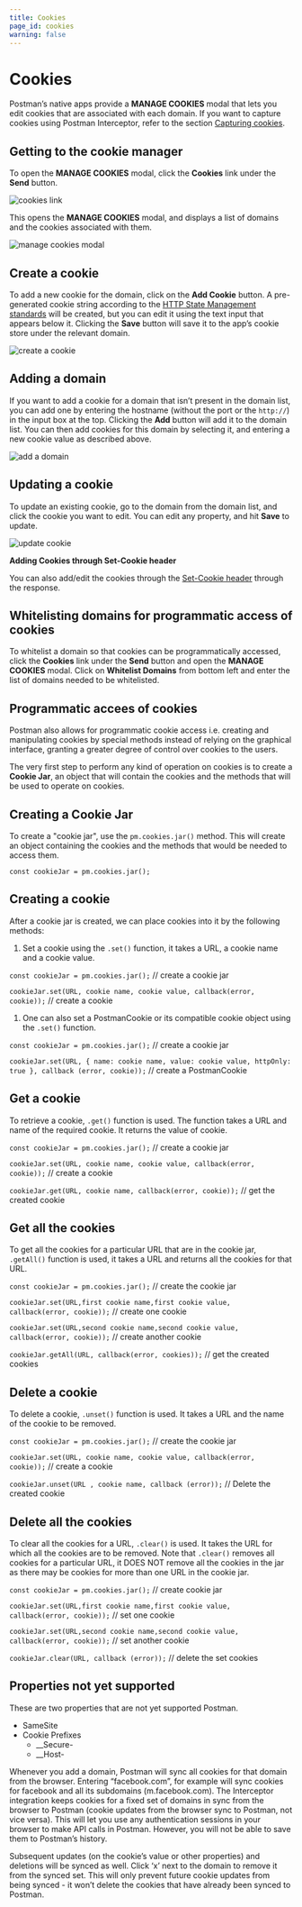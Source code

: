 ```yaml
---
title: Cookies
page_id: cookies
warning: false
---
```


# Cookies

Postman’s native apps provide a **MANAGE COOKIES** modal that lets you edit cookies that are associated with each domain. If you want to capture cookies using Postman Interceptor, refer to the section [Capturing cookies](/postman/sending_api_requests/interceptor_extension.md).

## Getting to the cookie manager

To open the **MANAGE COOKIES** modal, click the **Cookies** link under the **Send** button.

![cookies link](https://s3.amazonaws.com/postman-static-getpostman-com/postman-docs/58524551.png)

This opens the **MANAGE COOKIES** modal, and displays a list of domains and the cookies associated with them.

![manage cookies modal](https://s3.amazonaws.com/postman-static-getpostman-com/postman-docs/WS-manage-cookies-1.png)

## Create a cookie

To add a new cookie for the domain, click on the **Add Cookie** button. A pre-generated cookie string according to the [HTTP State Management standards](https://tools.ietf.org/html/rfc6265#section-4.1) will be created, but you can edit it using the text input that appears below it. Clicking the **Save** button will save it to the app’s cookie store under the relevant domain.

![create a cookie](https://s3.amazonaws.com/postman-static-getpostman-com/postman-docs/WS-manage-cookies-2.png)

## Adding a domain

If you want to add a cookie for a domain that isn’t present in the domain list, you can add one by entering the hostname \(without the port or the `http://`\) in the input box at the top. Clicking the **Add** button will add it to the domain list. You can then add cookies for this domain by selecting it, and entering a new cookie value as described above.

![add a domain](https://s3.amazonaws.com/postman-static-getpostman-com/postman-docs/WS-manage-cookies-3.png)

## Updating a cookie

To update an existing cookie, go to the domain from the domain list, and click the cookie you want to edit. You can edit any property, and hit **Save** to update.

![update cookie](https://s3.amazonaws.com/postman-static-getpostman-com/postman-docs/WS-manage-cookies-4.png)

**Adding Cookies through Set-Cookie header**

You can also add/edit the cookies through the [Set-Cookie header](https://developer.mozilla.org/en-US/docs/Web/HTTP/Headers/Set-Cookie) through the response.

## Whitelisting domains for programmatic access of cookies

To whitelist a domain so that cookies can be programmatically accessed, click the **Cookies** link under the **Send** button and open the **MANAGE COOKIES** modal. Click on **Whitelist Domains** from bottom left and enter the list of domains needed to be whitelisted.

## Programmatic accees of cookies

Postman also allows for programmatic cookie access i.e. creating and manipulating cookies by special methods instead of relying on the graphical interface, granting a greater degree of control over cookies to the users.

The very first step to perform any kind of operation on cookies is to create a **Cookie Jar**, an object that will contain the cookies and the methods that will be used to operate on cookies.

## Creating a Cookie Jar

To create a "cookie jar", use the `pm.cookies.jar()` method. This will create an object containing the cookies and the methods that would be needed to access them.

`const cookieJar = pm.cookies.jar();`

## Creating a cookie

After a cookie jar is created, we can place cookies into it by the following methods:

1. Set a cookie using the `.set()` function, it takes a URL, a cookie name and a cookie value.

`const cookieJar = pm.cookies.jar();` // create a cookie jar

`cookieJar.set(URL, cookie name, cookie value, callback(error, cookie));` // create a cookie

1. One can also set a PostmanCookie or its compatible cookie object using the `.set()` function.

`const cookieJar = pm.cookies.jar();` // create a cookie jar

`cookieJar.set(URL, { name: cookie name, value: cookie value, httpOnly: true }, callback (error, cookie));` // create a PostmanCookie

## Get a cookie

To retrieve a cookie, `.get()` function is used. The function takes a URL and name of the required cookie. It returns the value of cookie.

`const cookieJar = pm.cookies.jar();` // create a cookie jar

`cookieJar.set(URL, cookie name, cookie value, callback(error, cookie));` // create a cookie

`cookieJar.get(URL, cookie name, callback(error, cookie));` // get the created cookie

## Get all the cookies

To get all the cookies for a particular URL that are in the cookie jar, `.getAll()` function is used, it takes a URL and returns all the cookies for that URL.

`const cookieJar = pm.cookies.jar();` // create the cookie jar

`cookieJar.set(URL,first cookie name,first cookie value, callback(error, cookie));` // create one cookie

`cookieJar.set(URL,second cookie name,second cookie value, callback(error, cookie));` // create another cookie

`cookieJar.getAll(URL, callback(error, cookies));` // get the created cookies

## Delete a cookie

To delete a cookie, `.unset()` function is used. It takes a URL and the name of the cookie to be removed.

`const cookieJar = pm.cookies.jar();` // create the cookie jar

`cookieJar.set(URL, cookie name, cookie value, callback(error, cookie));` // create a cookie

`cookieJar.unset(URL , cookie name, callback (error));` // Delete the created cookie

## Delete all the cookies

To clear all the cookies for a URL, `.clear()` is used. It takes the URL for which all the cookies are to be removed. Note that `.clear()` removes all cookies for a particular URL, it DOES NOT remove all the cookies in the jar as there may be cookies for more than one URL in the cookie jar.

`const cookieJar = pm.cookies.jar();` // create cookie jar

`cookieJar.set(URL,first cookie name,first cookie value, callback(error, cookie));` // set one cookie

`cookieJar.set(URL,second cookie name,second cookie value, callback(error, cookie));` // set another cookie

`cookieJar.clear(URL, callback (error));` // delete the set cookies

## Properties not yet supported

These are two properties that are not yet supported Postman.

* SameSite
* Cookie Prefixes
  * \_\_Secure-
  * \_\_Host-

Whenever you add a domain, Postman will sync all cookies for that domain from the browser. Entering “facebook.com”, for example will sync cookies for facebook and all its subdomains \(m.facebook.com\). The Interceptor integration keeps cookies for a fixed set of domains in sync from the browser to Postman \(cookie updates from the browser sync to Postman, not vice versa\). This will let you use any authentication sessions in your browser to make API calls in Postman. However, you will not be able to save them to Postman’s history.

Subsequent updates \(on the cookie’s value or other properties\) and deletions will be synced as well. Click ‘x’ next to the domain to remove it from the synced set. This will only prevent future cookie updates from being synced - it won’t delete the cookies that have already been synced to Postman.

